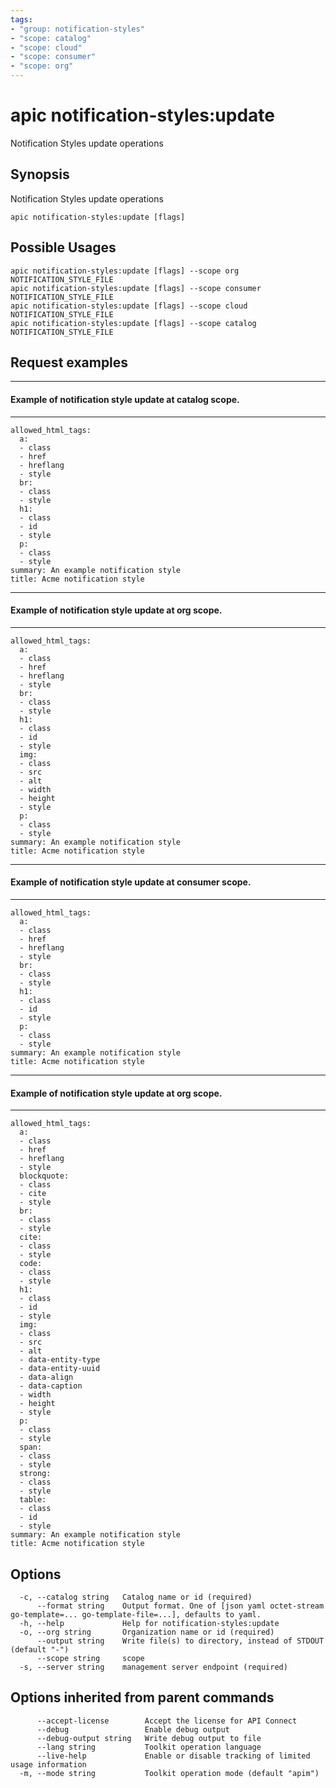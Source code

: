 ```yaml
---
tags:
- "group: notification-styles"
- "scope: catalog"
- "scope: cloud"
- "scope: consumer"
- "scope: org"
---
```

# apic notification-styles:update

Notification Styles update operations

## Synopsis

Notification Styles update operations

```
apic notification-styles:update [flags]
```

## Possible Usages

```
apic notification-styles:update [flags] --scope org NOTIFICATION_STYLE_FILE
apic notification-styles:update [flags] --scope consumer NOTIFICATION_STYLE_FILE
apic notification-styles:update [flags] --scope cloud NOTIFICATION_STYLE_FILE
apic notification-styles:update [flags] --scope catalog NOTIFICATION_STYLE_FILE
```

## Request examples

-----------------------------------------------------------
#### Example of notification style update at catalog scope.
-----------------------------------------------------------

```
allowed_html_tags:
  a:
  - class
  - href
  - hreflang
  - style
  br:
  - class
  - style
  h1:
  - class
  - id
  - style
  p:
  - class
  - style
summary: An example notification style
title: Acme notification style
```

-------------------------------------------------------
#### Example of notification style update at org scope.
-------------------------------------------------------

```
allowed_html_tags:
  a:
  - class
  - href
  - hreflang
  - style
  br:
  - class
  - style
  h1:
  - class
  - id
  - style
  img:
  - class
  - src
  - alt
  - width
  - height
  - style
  p:
  - class
  - style
summary: An example notification style
title: Acme notification style
```

------------------------------------------------------------
#### Example of notification style update at consumer scope.
------------------------------------------------------------

```
allowed_html_tags:
  a:
  - class
  - href
  - hreflang
  - style
  br:
  - class
  - style
  h1:
  - class
  - id
  - style
  p:
  - class
  - style
summary: An example notification style
title: Acme notification style
```

-------------------------------------------------------
#### Example of notification style update at org scope.
-------------------------------------------------------

```
allowed_html_tags:
  a:
  - class
  - href
  - hreflang
  - style
  blockquote:
  - class
  - cite
  - style
  br:
  - class
  - style
  cite:
  - class
  - style
  code:
  - class
  - style
  h1:
  - class
  - id
  - style
  img:
  - class
  - src
  - alt
  - data-entity-type
  - data-entity-uuid
  - data-align
  - data-caption
  - width
  - height
  - style
  p:
  - class
  - style
  span:
  - class
  - style
  strong:
  - class
  - style
  table:
  - class
  - id
  - style
summary: An example notification style
title: Acme notification style
```

## Options

```
  -c, --catalog string   Catalog name or id (required)
      --format string    Output format. One of [json yaml octet-stream go-template=... go-template-file=...], defaults to yaml.
  -h, --help             Help for notification-styles:update
  -o, --org string       Organization name or id (required)
      --output string    Write file(s) to directory, instead of STDOUT (default "-")
      --scope string     scope
  -s, --server string    management server endpoint (required)
```

## Options inherited from parent commands

```
      --accept-license        Accept the license for API Connect
      --debug                 Enable debug output
      --debug-output string   Write debug output to file
      --lang string           Toolkit operation language
      --live-help             Enable or disable tracking of limited usage information
  -m, --mode string           Toolkit operation mode (default "apim")
```
